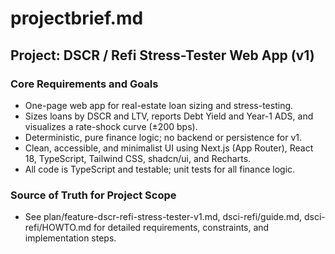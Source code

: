 # projectbrief.md

## Project: DSCR / Refi Stress-Tester Web App (v1)

### Core Requirements and Goals
- One-page web app for real-estate loan sizing and stress-testing.
- Sizes loans by DSCR and LTV, reports Debt Yield and Year-1 ADS, and visualizes a rate-shock curve (±200 bps).
- Deterministic, pure finance logic; no backend or persistence for v1.
- Clean, accessible, and minimalist UI using Next.js (App Router), React 18, TypeScript, Tailwind CSS, shadcn/ui, and Recharts.
- All code is TypeScript and testable; unit tests for all finance logic.

### Source of Truth for Project Scope
- See plan/feature-dscr-refi-stress-tester-v1.md, dsci-refi/guide.md, dsci-refi/HOWTO.md for detailed requirements, constraints, and implementation steps.

